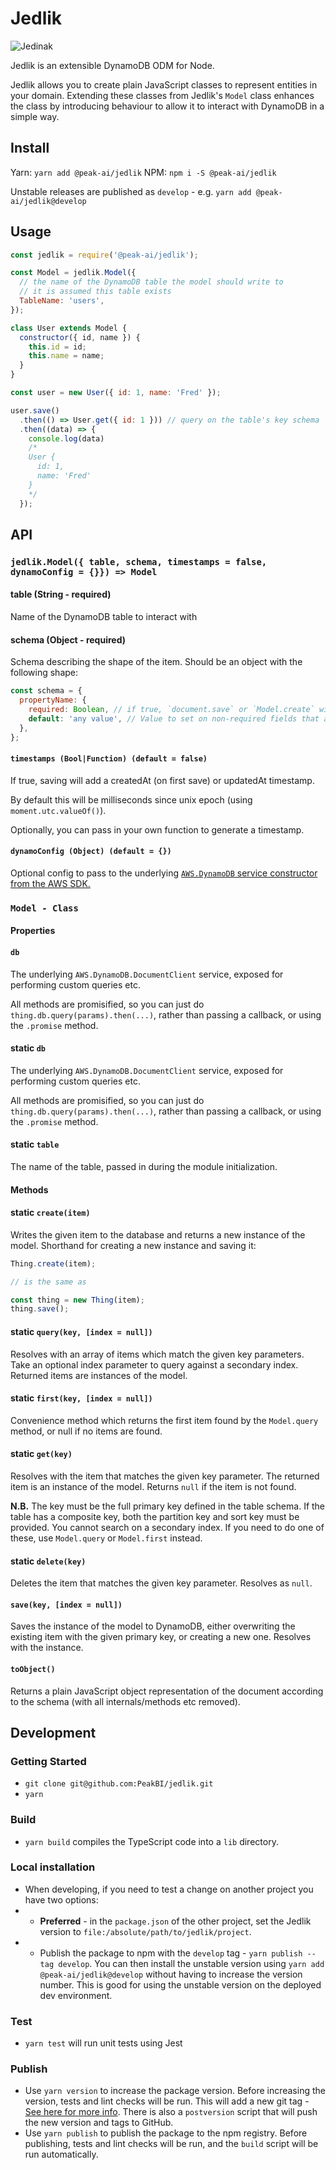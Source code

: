 # Jedlik

![Jedinak](assets/jedinak.jpg)

Jedlik is an extensible DynamoDB ODM for Node.

Jedlik allows you to create plain JavaScript classes to represent entities in your domain.
Extending these classes from Jedlik's `Model` class enhances the class by introducing behaviour to allow it to interact with DynamoDB in a simple way.

## Install

Yarn:
`yarn add @peak-ai/jedlik`
NPM:
`npm i -S @peak-ai/jedlik`

Unstable releases are published as `develop` - e.g. `yarn add @peak-ai/jedlik@develop`

## Usage

```js
const jedlik = require('@peak-ai/jedlik');

const Model = jedlik.Model({
  // the name of the DynamoDB table the model should write to
  // it is assumed this table exists
  TableName: 'users',
});

class User extends Model {
  constructor({ id, name }) {
    this.id = id;
    this.name = name;
  }
}

const user = new User({ id: 1, name: 'Fred' });

user.save()
  .then(() => User.get({ id: 1 })) // query on the table's key schema
  .then((data) => {
    console.log(data)
    /*
    User {
      id: 1,
      name: 'Fred'
    }
    */
  });
```

## API

### `jedlik.Model({ table, schema, timestamps = false, dynamoConfig = {}}) => Model`

#### table (String - required)

Name of the DynamoDB table to interact with

#### schema (Object - required)

Schema describing the shape of the item. Should be an object with the following shape:

```js
const schema = {
  propertyName: {
    required: Boolean, // if true, `document.save` or `Model.create` will throw a ValidationError if the key is missing
    default: 'any value', // Value to set on non-required fields that are undefined on the document. Should be present if the field is not required. Else will default to null.
  },
};
```

#### `timestamps (Bool|Function) (default = false)`

If true, saving will add a createdAt (on first save) or updatedAt timestamp.

By default this will be milliseconds since unix epoch (using `moment.utc.valueOf()`).

Optionally, you can pass in your own function to generate a timestamp.

#### `dynamoConfig (Object) (default = {})`

Optional config to pass to the underlying [`AWS.DynamoDB` service constructor from the AWS SDK.](https://docs.aws.amazon.com/AWSJavaScriptSDK/latest/AWS/DynamoDB.html#constructor-property)

### `Model - Class`

#### Properties

#### `db`

The underlying `AWS.DynamoDB.DocumentClient` service, exposed for performing custom queries etc.

All methods are promisified, so you can just do `thing.db.query(params).then(...)`, rather than passing a callback, or using the `.promise` method.

#### static `db`

The underlying `AWS.DynamoDB.DocumentClient` service, exposed for performing custom queries etc.

All methods are promisified, so you can just do `thing.db.query(params).then(...)`, rather than passing a callback, or using the `.promise` method.

#### static `table`

The name of the table, passed in during the module initialization.

#### Methods

#### static `create(item)`

Writes the given item to the database and returns a new instance of the model.
Shorthand for creating a new instance and saving it:

```js
Thing.create(item);

// is the same as

const thing = new Thing(item);
thing.save();
```

#### static `query(key, [index = null])`

Resolves with an array of items which match the given key parameters. Take an optional index parameter to query against a secondary index.
Returned items are instances of the model.

#### static `first(key, [index = null])`

Convenience method which returns the first item found by the `Model.query` method, or null if no items are found.

#### static `get(key)`

Resolves with the item that matches the given key parameter.
The returned item is an instance of the model.
Returns `null` if the item is not found.

**N.B.** The key must be the full primary key defined in the table schema. If the table has a composite key, both the partition key and sort key must be provided. You cannot search on a secondary index. If you need to do one of these, use `Model.query` or `Model.first` instead.

#### static `delete(key)`

Deletes the item that matches the given key parameter.
Resolves as `null`.

#### `save(key, [index = null])`

Saves the instance of the model to DynamoDB, either overwriting the existing item with the given primary key, or creating a new one.
Resolves with the instance.

#### `toObject()`

Returns a plain JavaScript object representation of the document according to the schema (with all internals/methods etc removed).

## Development

### Getting Started

- `git clone git@github.com:PeakBI/jedlik.git`
- `yarn`

### Build

- `yarn build` compiles the TypeScript code into a `lib` directory.

### Local installation

- When developing, if you need to test a change on another project you have two options:
- - **Preferred** - in the `package.json` of the other project, set the Jedlik version to `file:/absolute/path/to/jedlik/project`.
- - Publish the package to npm with the `develop` tag - `yarn publish --tag develop`. You can then install the unstable version using `yarn add @peak-ai/jedlik@develop` without having to increase the version number. This is good for using the unstable version on the deployed dev environment.

### Test

- `yarn test` will run unit tests using Jest

### Publish

- Use `yarn version` to increase the package version. Before increasing the version, tests and lint checks will be run. This will add a new git tag - [See here for more info](https://yarnpkg.com/lang/en/docs/cli/version/#toc-git-tags). There is also a `postversion` script that will push the new version and tags to GitHub.
- Use `yarn publish` to publish the package to the npm registry. Before publishing, tests and lint checks will be run, and the `build` script will be run automatically.
